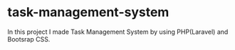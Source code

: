 # task-management-system
In this project I made Task Management System by using PHP(Laravel) and Bootsrap CSS.
